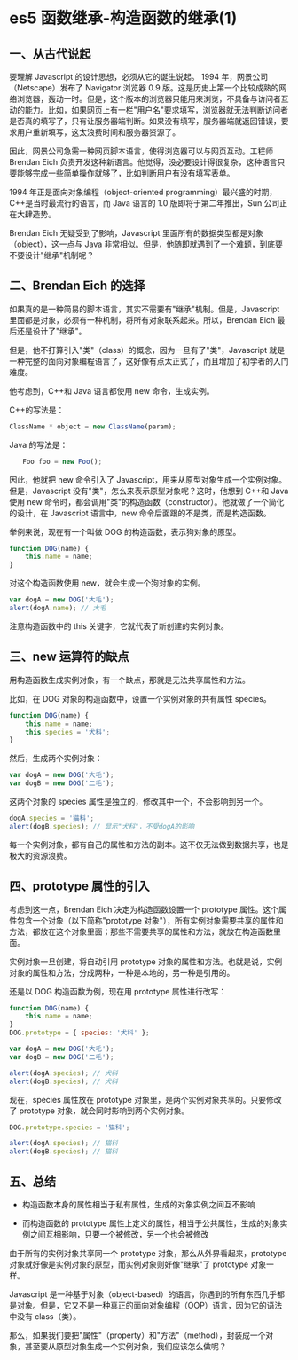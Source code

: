 <!-- Date: 2017-09-09 21:50 -->

# es5 函数继承-构造函数的继承(1)

## 一、从古代说起

要理解 Javascript 的设计思想，必须从它的诞生说起。
1994 年，网景公司（Netscape）发布了 Navigator 浏览器 0.9 版。这是历史上第一个比较成熟的网络浏览器，轰动一时。但是，这个版本的浏览器只能用来浏览，不具备与访问者互动的能力。比如，如果网页上有一栏"用户名"要求填写，浏览器就无法判断访问者是否真的填写了，只有让服务器端判断。如果没有填写，服务器端就返回错误，要求用户重新填写，这太浪费时间和服务器资源了。

因此，网景公司急需一种网页脚本语言，使得浏览器可以与网页互动。工程师 Brendan Eich 负责开发这种新语言。他觉得，没必要设计得很复杂，这种语言只要能够完成一些简单操作就够了，比如判断用户有没有填写表单。

1994 年正是面向对象编程（object-oriented programming）最兴盛的时期，C++是当时最流行的语言，而 Java 语言的 1.0 版即将于第二年推出，Sun 公司正在大肆造势。

Brendan Eich 无疑受到了影响，Javascript 里面所有的数据类型都是对象（object），这一点与 Java 非常相似。但是，他随即就遇到了一个难题，到底要不要设计"继承"机制呢？

## 二、Brendan Eich 的选择

如果真的是一种简易的脚本语言，其实不需要有"继承"机制。但是，Javascript 里面都是对象，必须有一种机制，将所有对象联系起来。所以，Brendan Eich 最后还是设计了"继承"。

但是，他不打算引入"类"（class）的概念，因为一旦有了"类"，Javascript 就是一种完整的面向对象编程语言了，这好像有点太正式了，而且增加了初学者的入门难度。

他考虑到，C++和 Java 语言都使用 new 命令，生成实例。

C++的写法是：

```js
ClassName * object = new ClassName(param);
```

Java 的写法是：

```js
　　Foo foo = new Foo();
```

因此，他就把 new 命令引入了 Javascript，用来从原型对象生成一个实例对象。但是，Javascript 没有"类"，怎么来表示原型对象呢？这时，他想到 C++和 Java 使用 new 命令时，都会调用"类"的构造函数（constructor）。他就做了一个简化的设计，在 Javascript 语言中，new 命令后面跟的不是类，而是构造函数。

举例来说，现在有一个叫做 DOG 的构造函数，表示狗对象的原型。

```js
function DOG(name) {
    this.name = name;
}
```

对这个构造函数使用 new，就会生成一个狗对象的实例。

```js
var dogA = new DOG('大毛');
alert(dogA.name); // 大毛
```

注意构造函数中的 this 关键字，它就代表了新创建的实例对象。

## 三、new 运算符的缺点

用构造函数生成实例对象，有一个缺点，那就是无法共享属性和方法。

比如，在 DOG 对象的构造函数中，设置一个实例对象的共有属性 species。

```js
function DOG(name) {
    this.name = name;
    this.species = '犬科';
}
```

然后，生成两个实例对象：

```js
var dogA = new DOG('大毛');
var dogB = new DOG('二毛');
```

这两个对象的 species 属性是独立的，修改其中一个，不会影响到另一个。

```js
dogA.species = '猫科';
alert(dogB.species); // 显示"犬科"，不受dogA的影响
```

每一个实例对象，都有自己的属性和方法的副本。这不仅无法做到数据共享，也是极大的资源浪费。

## 四、prototype 属性的引入

考虑到这一点，Brendan Eich 决定为构造函数设置一个 prototype 属性。这个属性包含一个对象（以下简称"prototype 对象"），所有实例对象需要共享的属性和方法，都放在这个对象里面；那些不需要共享的属性和方法，就放在构造函数里面。

实例对象一旦创建，将自动引用 prototype 对象的属性和方法。也就是说，实例对象的属性和方法，分成两种，一种是本地的，另一种是引用的。

还是以 DOG 构造函数为例，现在用 prototype 属性进行改写：

```js
function DOG(name) {
    this.name = name;
}
DOG.prototype = { species: '犬科' };

var dogA = new DOG('大毛');
var dogB = new DOG('二毛');

alert(dogA.species); // 犬科
alert(dogB.species); // 犬科
```

现在，species 属性放在 prototype 对象里，是两个实例对象共享的。只要修改了 prototype 对象，就会同时影响到两个实例对象。

```js
DOG.prototype.species = '猫科';

alert(dogA.species); // 猫科
alert(dogB.species); // 猫科
```

## 五、总结

-   构造函数本身的属性相当于私有属性，生成的对象实例之间互不影响

-   而构造函数的 prototype 属性上定义的属性，相当于公共属性，生成的对象实例之间互相影响，只要一个被修改，另一个也会被修改

由于所有的实例对象共享同一个 prototype 对象，那么从外界看起来，prototype 对象就好像是实例对象的原型，而实例对象则好像"继承"了 prototype 对象一样。

Javascript 是一种基于对象（object-based）的语言，你遇到的所有东西几乎都是对象。但是，它又不是一种真正的面向对象编程（OOP）语言，因为它的语法中没有 class（类）。

那么，如果我们要把"属性"（property）和"方法"（method），封装成一个对象，甚至要从原型对象生成一个实例对象，我们应该怎么做呢？
